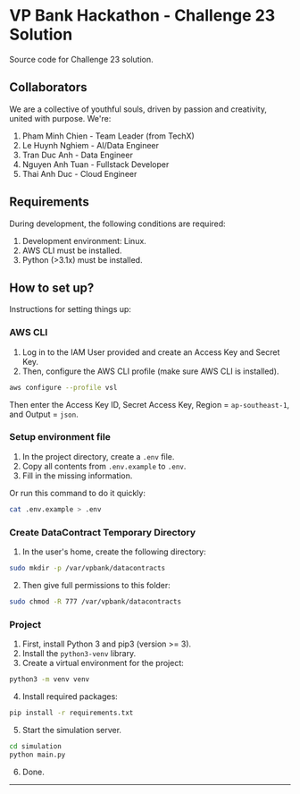 
# VP Bank Hackathon - Challenge 23 Solution

Source code for Challenge 23 solution.

## Collaborators

We are a collective of youthful souls, driven by passion and creativity, united with purpose. We're:

1. Pham Minh Chien - Team Leader (from TechX)
2. Le Huynh Nghiem - AI/Data Engineer
3. Tran Duc Anh - Data Engineer
4. Nguyen Anh Tuan - Fullstack Developer
5. Thai Anh Duc - Cloud Engineer

## Requirements

During development, the following conditions are required:

1. Development environment: Linux.
2. AWS CLI must be installed.
3. Python (>3.1x) must be installed.

## How to set up?

Instructions for setting things up:

### AWS CLI

1. Log in to the IAM User provided and create an Access Key and Secret Key.
2. Then, configure the AWS CLI profile (make sure AWS CLI is installed).

```bash
aws configure --profile vsl
```

Then enter the Access Key ID, Secret Access Key, Region = `ap-southeast-1`, and Output = `json`.

### Setup environment file

1. In the project directory, create a `.env` file.
2. Copy all contents from `.env.example` to `.env`.
3. Fill in the missing information.

Or run this command to do it quickly:

```bash
cat .env.example > .env
```

### Create DataContract Temporary Directory

1. In the user's home, create the following directory:

```bash
sudo mkdir -p /var/vpbank/datacontracts
```

2. Then give full permissions to this folder:

```bash
sudo chmod -R 777 /var/vpbank/datacontracts
```

### Project

1. First, install Python 3 and pip3 (version >= 3).
2. Install the `python3-venv` library.
3. Create a virtual environment for the project:

```bash
python3 -m venv venv
```

4. Install required packages:

```bash
pip install -r requirements.txt
```

5. Start the simulation server.

```bash
cd simulation
python main.py
```

6. Done.

---

